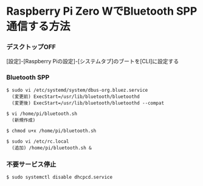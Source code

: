 # Raspberry Pi Zero WでBluetooth SPP通信する方法
### デスクトップOFF
[設定]-[Raspberry Piの設定]-[システムタブ]のブートを[CLI]に設定する
  
### Bluetooth SPP
	$ sudo vi /etc/systemd/system/dbus-org.bluez.service
	  (変更前) ExecStart=/usr/lib/bluetooth/bluetoothd
	  (変更後) ExecStart=/usr/lib/bluetooth/bluetoothd --compat

	$ vi /home/pi/bluetooth.sh
	  (新規作成)

	$ chmod u+x /home/pi/bluetooth.sh

	$ sudo vi /etc/rc.local
	  (追加) /home/pi/bluetooth.sh &
  
### 不要サービス停止
	$ sudo systemctl disable dhcpcd.service
